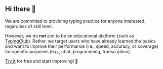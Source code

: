 ## Hi there 👋

We are committed to providing typing practice for anyone interested, regardless of skill level.

However, we do **not** aim to be an educational platform (such as [TypingClub]). Rather, we target users who have already learned the basics and want to improve their performance (i.e., speed, accuracy, or coverage) for specific purposes (e.g., chat, programming, transcription).

[Try it] for free and start improving! 🚀

[TypingClub]: https://www.edclub.com/typingclub
[Try it]: https://uptype.cc/signup

<!--

**Here are some ideas to get you started:**

🙋‍♀️ A short introduction - what is your organization all about?
🌈 Contribution guidelines - how can the community get involved?
👩‍💻 Useful resources - where can the community find your docs? Is there anything else the community should know?
🍿 Fun facts - what does your team eat for breakfast?
🧙 Remember, you can do mighty things with the power of [Markdown](https://docs.github.com/github/writing-on-github/getting-started-with-writing-and-formatting-on-github/basic-writing-and-formatting-syntax)
-->
